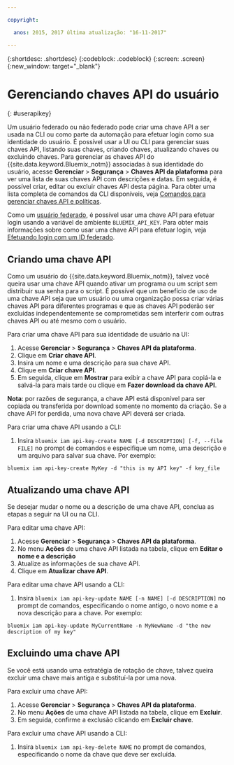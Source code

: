 ```yaml
---

copyright:

  anos: 2015, 2017 última atualização: "16-11-2017"

---
```


{:shortdesc: .shortdesc}
{:codeblock: .codeblock}
{:screen: .screen}
{:new_window: target="_blank"}

# Gerenciando chaves API do usuário
{: #userapikey}

Um usuário federado ou não federado pode criar uma chave API a ser usada na CLI ou como parte da automação para efetuar login como sua identidade do usuário. É possível usar a UI ou CLI para gerenciar suas chaves API, listando suas chaves, criando chaves, atualizando chaves ou excluindo chaves. Para gerenciar as chaves API do {{site.data.keyword.Bluemix_notm}} associadas à sua identidade do usuário, acesse **Gerenciar** &gt; **Segurança** &gt; **Chaves API da plataforma** para ver uma lista de suas chaves API com descrições e datas. Em seguida, é possível criar, editar ou excluir chaves API desta página. Para obter uma lista completa de comandos da CLI disponíveis, veja [Comandos para gerenciar chaves API e políticas](/docs/cli/reference/bluemix_cli/bx_cli.html#bx_commands_iam).

Como um [usuário federado](/docs/admin/adminpublic.html#federatedid), é possível usar uma chave API para efetuar login usando a variável de ambiente `BLUEMIX_API_KEY`. Para obter mais informações sobre como usar uma chave API para efetuar login, veja [Efetuando login com um ID federado](/docs/iam/login_fedid.html).

## Criando uma chave API

Como um usuário do {{site.data.keyword.Bluemix_notm}}, talvez você queira usar uma chave API quando ativar um programa ou um script sem distribuir sua senha para o script. É possível que um benefício de uso de uma chave API seja que um usuário ou uma organização possa criar várias chaves API para diferentes programas e que as chaves API poderão ser excluídas independentemente se comprometidas sem interferir com outras chaves API ou até mesmo com o usuário.

Para criar uma chave API para sua identidade de usuário na UI:

1. Acesse **Gerenciar** &gt; **Segurança** &gt; **Chaves API da plataforma**.
2. Clique em **Criar chave API**.
3. Insira um nome e uma descrição para sua chave API.
4. Clique em **Criar chave API**.
5. Em seguida, clique em **Mostrar** para exibir a chave API para copiá-la e salvá-la para mais tarde ou clique em **Fazer download da chave API**.

**Nota**: por razões de segurança, a chave API está disponível para ser copiada ou transferida por download somente no momento da criação. Se a chave API for perdida, uma nova chave API deverá ser criada.

Para criar uma chave API usando a CLI:

1. Insira `bluemix iam api-key-create NAME [-d DESCRIPTION] [-f, --file FILE]` no prompt de comandos e especifique um nome, uma descrição e um arquivo para salvar sua chave. Por
exemplo:

```
bluemix iam api-key-create MyKey -d "this is my API key" -f key_file
``` 


## Atualizando uma chave API

Se desejar mudar o nome ou a descrição de uma chave API, conclua as etapas a seguir na UI ou na CLI.

Para editar uma chave API:

1. Acesse **Gerenciar** &gt; **Segurança** &gt; **Chaves API da plataforma**.
2. No menu **Ações** de uma chave API listada na tabela, clique em **Editar o nome e a descrição** 
3. Atualize as informações de sua chave API.
4. Clique em **Atualizar chave API**.

Para editar uma chave API usando a CLI:

1. Insira `bluemix iam api-key-update NAME [-n NAME] [-d DESCRIPTION]` no prompt de comandos, especificando o nome antigo, o novo nome e a nova descrição para a chave. Por
exemplo:

```
bluemix iam api-key-update MyCurrentName -n MyNewName -d "the new description of my key"
```

## Excluindo uma chave API

Se você está usando uma estratégia de rotação de chave, talvez queira excluir uma chave mais antiga e substituí-la por uma nova.

Para excluir uma chave API: 

1. Acesse **Gerenciar** &gt; **Segurança** &gt; **Chaves API da plataforma**.
2. No menu **Ações** de uma chave API listada na tabela, clique em **Excluir**.
3. Em seguida, confirme a exclusão clicando em **Excluir chave**.

Para excluir uma chave API usando a CLI:
1. Insira `bluemix iam api-key-delete NAME` no prompt de comandos, especificando o nome da chave que deve ser excluída.
